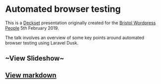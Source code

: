 # Automated browser testing

This is a [Deckset](https://www.decksetapp.com) presentation originally created for the [Bristol Wordpress People](https://wpbristol.co.uk) 5th February 2019.

The talk involves an overview of some key points around automated browser testing using Laravel Dusk.

## ~View Slideshow~
## [View markdown](https://github.com/daviddarke/automated-browser-testing/blob/master/automated-testing.md)
